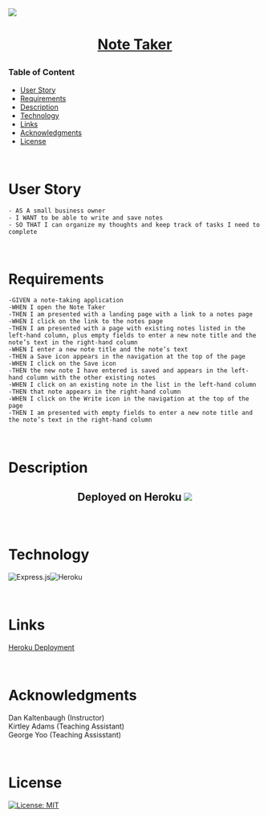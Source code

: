 <img src="https://takenote.co/wp-content/uploads/bb-plugin/cache/note-taking-1-1024x554-panorama.jpg">

<h1 align="center">

[Note Taker](https://notesstakerr.herokuapp.com/)

</h1>

### Table of Content

- [User Story](#user-story)
- [Requirements](#Requirements)
- [Description](#Description)
- [Technology](#Technology)
- [Links](#Links)
- [Acknowledgments](#Acknowledgments)
- [License](#license)

<p>&nbsp;</p>

# User Story

    - AS A small business owner
    - I WANT to be able to write and save notes
    - SO THAT I can organize my thoughts and keep track of tasks I need to complete

<p>&nbsp;</p>

# Requirements

    -GIVEN a note-taking application
    -WHEN I open the Note Taker
    -THEN I am presented with a landing page with a link to a notes page
    -WHEN I click on the link to the notes page
    -THEN I am presented with a page with existing notes listed in the left-hand column, plus empty fields to enter a new note title and the note’s text in the right-hand column
    -WHEN I enter a new note title and the note’s text
    -THEN a Save icon appears in the navigation at the top of the page
    -WHEN I click on the Save icon
    -THEN the new note I have entered is saved and appears in the left-hand column with the other existing notes
    -WHEN I click on an existing note in the list in the left-hand column
    -THEN that note appears in the right-hand column
    -WHEN I click on the Write icon in the navigation at the top of the page
    -THEN I am presented with empty fields to enter a new note title and the note’s text in the right-hand column

<p>&nbsp;</p>

# Description

<h2 align="center">
Deployed on Heroku
<img src="https://user-images.githubusercontent.com/107449948/206048392-83d98869-db54-4c1f-9ff1-db44f61634f2.png">
<p>&nbsp;</p>

# Technology

![Express.js](https://img.shields.io/badge/express.js-%23404d59.svg?style=for-the-badge&logo=express&logoColor=%2361DAFB)![Heroku](https://img.shields.io/badge/heroku-%23430098.svg?style=for-the-badge&logo=heroku&logoColor=white)

<p>&nbsp;</p>

# Links

[Heroku Deployment](https://notesstakerr.herokuapp.com/)

<p>&nbsp;</p>

# Acknowledgments

Dan Kaltenbaugh (Instructor)<br>
Kirtley Adams (Teaching Assistant) <br>
George Yoo (Teaching Assisstant)

<p>&nbsp;</p>

# License

[![License: MIT](https://img.shields.io/badge/License-MIT-yellow.svg)](https://opensource.org/licenses/MIT)
